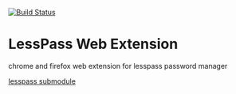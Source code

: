 [![Build Status](https://travis-ci.org/lesspass/webextension.svg?branch=master)](https://travis-ci.org/lesspass/webextension)

# LessPass Web Extension

chrome and firefox web extension for lesspass password manager

[lesspass submodule](https://github.com/lesspass/lesspass)
